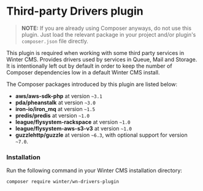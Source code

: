 # Third-party Drivers plugin

> **NOTE:** If you are already using Composer anyways, do not use this plugin. Just load the relevant package in your project and/or plugin's `composer.json` file directly.

This plugin is required when working with some third party services in Winter CMS. Provides drivers used by services in Queue, Mail and Storage. It is intentionally left out by default in order to keep the number of Composer dependencies low in a default Winter CMS install.

The Composer packages introduced by this plugin are listed below:

- **aws/aws-sdk-php** at version `~3.1`
- **pda/pheanstalk** at version `~3.0`
- **iron-io/iron_mq** at version `~1.5`
- **predis/predis** at version `~1.0`
- **league/flysystem-rackspace** at version `~1.0`
- **league/flysystem-aws-s3-v3** at version `~1.0`
- **guzzlehttp/guzzle** at version `~6.3`, with optional support for version `~7.0`.

### Installation

Run the following command in your Winter CMS installation directory:

```
composer require winter/wn-drivers-plugin
```
